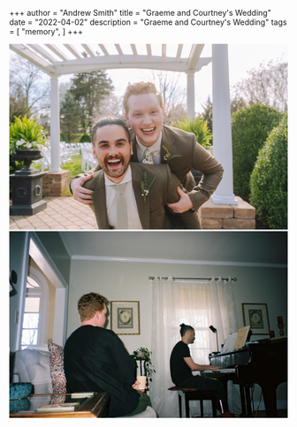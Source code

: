 +++
author = "Andrew Smith"
title = "Graeme and Courtney's Wedding"
date = "2022-04-02"
description = "Graeme and Courtney's Wedding"
tags = [
    "memory",
]
+++


![avatar.png](/images/graeme-and-court/graeme-andrew-funny.comp.jpg)
![avatar.png](/images/graeme-and-court/graeme-andrew-piano.comp.jpg)